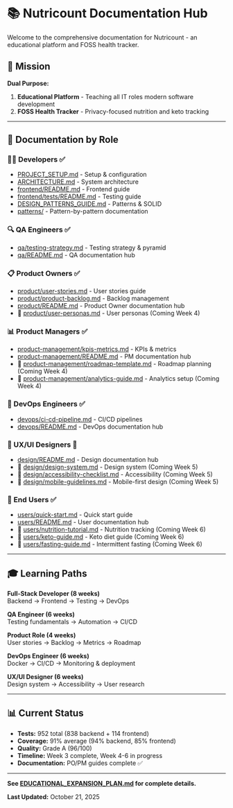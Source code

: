 # 📚 Nutricount Documentation Hub

Welcome to the comprehensive documentation for Nutricount - an educational platform and FOSS health tracker.

## 🎯 Mission

**Dual Purpose:**
1. **Educational Platform** - Teaching all IT roles modern software development
2. **FOSS Health Tracker** - Privacy-focused nutrition and keto tracking

---

## 📖 Documentation by Role

### 👨‍💻 Developers ✅
- [PROJECT_SETUP.md](../PROJECT_SETUP.md) - Setup & configuration
- [ARCHITECTURE.md](../ARCHITECTURE.md) - System architecture
- [frontend/README.md](../frontend/README.md) - Frontend guide
- [frontend/tests/README.md](../frontend/tests/README.md) - Testing guide
- [DESIGN_PATTERNS_GUIDE.md](../DESIGN_PATTERNS_GUIDE.md) - Patterns & SOLID
- [patterns/](patterns/) - Pattern-by-pattern documentation

### 🔍 QA Engineers ✅
- [qa/testing-strategy.md](qa/testing-strategy.md) - Testing strategy & pyramid
- [qa/README.md](qa/README.md) - QA documentation hub

### 📋 Product Owners ✅
- [product/user-stories.md](product/user-stories.md) - User stories guide
- [product/product-backlog.md](product/product-backlog.md) - Backlog management
- [product/README.md](product/README.md) - Product Owner documentation hub
- 📝 [product/user-personas.md](product/) - User personas (Coming Week 4)

### 📊 Product Managers ✅
- [product-management/kpis-metrics.md](product-management/kpis-metrics.md) - KPIs & metrics
- [product-management/README.md](product-management/README.md) - PM documentation hub
- 📝 [product-management/roadmap-template.md](product-management/) - Roadmap planning (Coming Week 4)
- 📝 [product-management/analytics-guide.md](product-management/) - Analytics setup (Coming Week 4)

### 🚀 DevOps Engineers ✅
- [devops/ci-cd-pipeline.md](devops/ci-cd-pipeline.md) - CI/CD pipelines
- [devops/README.md](devops/README.md) - DevOps documentation hub

### 🎨 UX/UI Designers 📝
- [design/README.md](design/README.md) - Design documentation hub
- 📝 [design/design-system.md](design/) - Design system (Coming Week 5)
- 📝 [design/accessibility-checklist.md](design/) - Accessibility (Coming Week 5)
- 📝 [design/mobile-guidelines.md](design/) - Mobile-first design (Coming Week 5)

### 👤 End Users ✅
- [users/quick-start.md](users/quick-start.md) - Quick start guide
- [users/README.md](users/README.md) - User documentation hub
- 📝 [users/nutrition-tutorial.md](users/) - Nutrition tracking (Coming Week 6)
- 📝 [users/keto-guide.md](users/) - Keto diet guide (Coming Week 6)
- 📝 [users/fasting-guide.md](users/) - Intermittent fasting (Coming Week 6)

---

## 🎓 Learning Paths

**Full-Stack Developer (8 weeks)**  
Backend → Frontend → Testing → DevOps

**QA Engineer (6 weeks)**  
Testing fundamentals → Automation → CI/CD

**Product Role (4 weeks)**  
User stories → Backlog → Metrics → Roadmap

**DevOps Engineer (6 weeks)**  
Docker → CI/CD → Monitoring & deployment

**UX/UI Designer (6 weeks)**  
Design system → Accessibility → User research

---

## 📊 Current Status

- **Tests:** 952 total (838 backend + 114 frontend)
- **Coverage:** 91% average (94% backend, 85% frontend)
- **Quality:** Grade A (96/100)
- **Timeline:** Week 3 complete, Week 4-6 in progress
- **Documentation:** PO/PM guides complete ✅

---

**See [EDUCATIONAL_EXPANSION_PLAN.md](../EDUCATIONAL_EXPANSION_PLAN.md) for complete details.**

**Last Updated:** October 21, 2025
